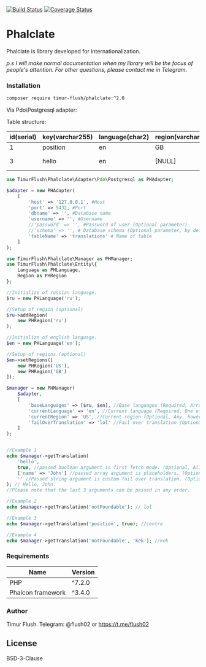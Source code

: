 [![Build Status](https://travis-ci.org/TimurFlush/phalclate.svg?branch=master)](https://travis-ci.org/TimurFlush/phalclate)
[![Coverage Status](https://coveralls.io/repos/github/TimurFlush/phalclate/badge.svg?branch=master)](https://coveralls.io/github/TimurFlush/phalclate?branch=master)

# Phalclate

Phalclate is library developed for internationalization.

*p.s I will make normal documentation when my library will be the focus of people's attention. For other questions, please contact me in Telegram.*

### Installation

```sh
composer require timur-flush/phalclate:^2.0
```

Via Pdo\Postgresql adapter:

Table structure:

| id(serial) | key(varchar255) | language(char2) | region(varchar255) | value(text) |
| ------ | ------ | ------ | ------ | ------ |
| 1 | position| en | GB | centre |
| 3 | hello | en | [NULL] | Hello, %name%. |

```php
use TimurFlush\Phalclate\Adapter\Pdo\Postgresql as PHAdapter;

$adapter = new PHAdapter(
    [
        'host' => '127.0.0.1', #Host
        'port' => 5432, #Port
        'dbname' => '', #Database name
        'username' => '', #Username
        //'password' => '', #Password of user (Optional parameter)
        //'schema' => '', # Database schema (Optional parameter, by default: public)
        'tableName' => 'translations' # Name of table
    ]
);
```

```php
use TimurFlush\Phalclate\Manager as PHManager;
use TimurFlush\Phalclate\Entity\{
    Language as PHLanguage,
    Region as PHRegion
};

//Initialize of russian language.
$ru = new PHLanguage('ru');

//Setup of region (optional)
$ru->addRegion(
    new PHRegion('ru')
);

//Initialize of english language.
$en = new PHLanguage('en');

//Setup of regions (optional)
$en->setRegions([
    new PHRegion('US'),
    new PHRegion('GB')
]);

$manager = new PHManager(
    $adapter,
    [
        'baseLanguages' => [$ru, $en], //Base languages (Required, Array of PHLanguage objects)
        'currentLanguage' => 'en', //Current language (Required, One of the above else will be throwed exception)
        'currentRegion' => 'US', //Current region (Optional, Any, however if the region is not found then it will not be setted.)
        'failOverTranslation' => 'lol' //Fail over translation (Optional)
    ]
);


//Example 1
echo $manager->getTranslation(
    'hello', 
    true, //passed boolean argument is first fetch mode. (Optional, Allows the use of translations from other regions, by default false)
    ['name' => 'John'] //passed array argument is placeholders. (Optional)
    '' //Passed string argument is custom fail over translation. (Optional)
); // Hello, John.
//Please note that the last 3 arguments can be passed in any order.

//Example 2
echo $manager->getTranslation('notFoundable'); // lol

//Example 3
echo $manager->getTranslation('position', true); //centre

//Example 4
echo $manager->getTranslation('notFoundable', 'kek'); //kek

```


### Requirements

| Name | Version |
| ------ | ------ |
| PHP | ^7.2.0 |
| Phalcon framework | ^3.4.0 |

### Author

Timur Flush.
Telegram: @flush02 or https://t.me/flush02

License
----

BSD-3-Clause